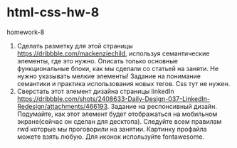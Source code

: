 # html-css-hw-8
homework-8
1. Сделать разметку для этой страницы https://dribbble.com/mackenziechild, используя семантические элементы, где это нужно. Описать только основные функциональные блоки, как мы сделали со статьей на заняти. Не нужно указывать мелкие элементы! 
Задание на понимание семантики и практика использования новых тегов. Css тут не нужен.
2. Сверстать этот элемент дизайна страницы linkedIn https://dribbble.com/shots/2408633-Daily-Design-037-LinkedIn-Redesign/attachments/466193. 
Задание на респонсивный дизайн. Подумайте, как этот элемент будет отображаться на мобильном экране(сейчас он сделан для десктопа). Следуйте всем правилам rwd которые мы проговорили на занятии. Картинку профайла можете взять любую. Для иконок используйте fontawesome.
